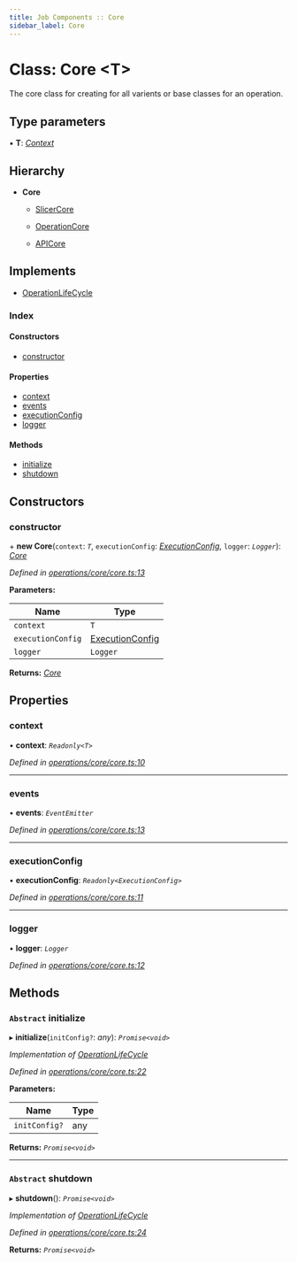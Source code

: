 ```yaml
---
title: Job Components :: Core
sidebar_label: Core
---
```


# Class: Core <**T**>

The core class for creating for all varients or base classes for an operation.

## Type parameters

▪ **T**: *[Context](../interfaces/context.md)*

## Hierarchy

* **Core**

  * [SlicerCore](slicercore.md)

  * [OperationCore](operationcore.md)

  * [APICore](apicore.md)

## Implements

* [OperationLifeCycle](../interfaces/operationlifecycle.md)

### Index

#### Constructors

* [constructor](core.md#constructor)

#### Properties

* [context](core.md#context)
* [events](core.md#events)
* [executionConfig](core.md#executionconfig)
* [logger](core.md#logger)

#### Methods

* [initialize](core.md#abstract-initialize)
* [shutdown](core.md#abstract-shutdown)

## Constructors

###  constructor

\+ **new Core**(`context`: *`T`*, `executionConfig`: *[ExecutionConfig](../interfaces/executionconfig.md)*, `logger`: *`Logger`*): *[Core](core.md)*

*Defined in [operations/core/core.ts:13](https://github.com/terascope/teraslice/blob/b0f73ab9/packages/job-components/src/operations/core/core.ts#L13)*

**Parameters:**

Name | Type |
------ | ------ |
`context` | `T` |
`executionConfig` | [ExecutionConfig](../interfaces/executionconfig.md) |
`logger` | `Logger` |

**Returns:** *[Core](core.md)*

## Properties

###  context

• **context**: *`Readonly<T>`*

*Defined in [operations/core/core.ts:10](https://github.com/terascope/teraslice/blob/b0f73ab9/packages/job-components/src/operations/core/core.ts#L10)*

___

###  events

• **events**: *`EventEmitter`*

*Defined in [operations/core/core.ts:13](https://github.com/terascope/teraslice/blob/b0f73ab9/packages/job-components/src/operations/core/core.ts#L13)*

___

###  executionConfig

• **executionConfig**: *`Readonly<ExecutionConfig>`*

*Defined in [operations/core/core.ts:11](https://github.com/terascope/teraslice/blob/b0f73ab9/packages/job-components/src/operations/core/core.ts#L11)*

___

###  logger

• **logger**: *`Logger`*

*Defined in [operations/core/core.ts:12](https://github.com/terascope/teraslice/blob/b0f73ab9/packages/job-components/src/operations/core/core.ts#L12)*

## Methods

### `Abstract` initialize

▸ **initialize**(`initConfig?`: *any*): *`Promise<void>`*

*Implementation of [OperationLifeCycle](../interfaces/operationlifecycle.md)*

*Defined in [operations/core/core.ts:22](https://github.com/terascope/teraslice/blob/b0f73ab9/packages/job-components/src/operations/core/core.ts#L22)*

**Parameters:**

Name | Type |
------ | ------ |
`initConfig?` | any |

**Returns:** *`Promise<void>`*

___

### `Abstract` shutdown

▸ **shutdown**(): *`Promise<void>`*

*Implementation of [OperationLifeCycle](../interfaces/operationlifecycle.md)*

*Defined in [operations/core/core.ts:24](https://github.com/terascope/teraslice/blob/b0f73ab9/packages/job-components/src/operations/core/core.ts#L24)*

**Returns:** *`Promise<void>`*

